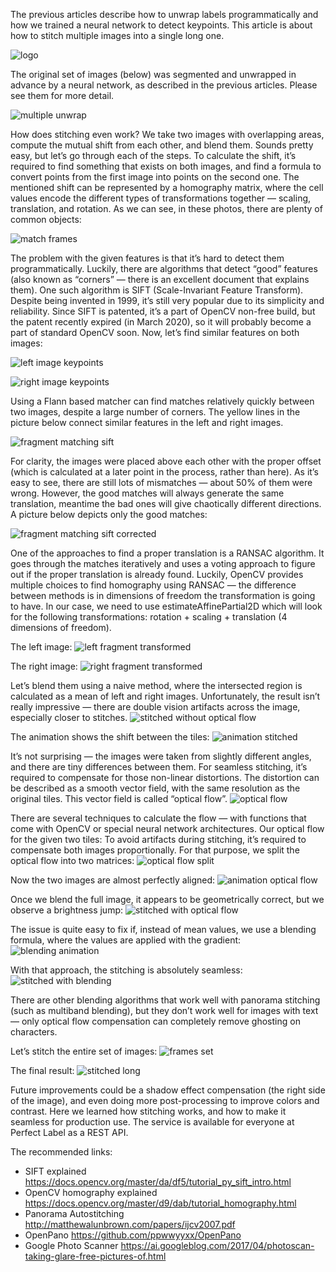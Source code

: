 The previous articles describe how to unwrap labels programmatically and how we 
trained a neural network to detect keypoints.
This article is about how to stitch multiple images into a single long one.

![logo](https://raw.githubusercontent.com/robopickles/robopickles-articles/master/images/seamless-stitching-of-perfect-labels/logo.jpg)

The original set of images (below) was segmented and unwrapped in advance by a 
neural network, as described in the previous articles. Please see them for 
more detail.

![multiple unwrap](https://raw.githubusercontent.com/robopickles/robopickles-articles/master/images/seamless-stitching-of-perfect-labels/unwrap_multiple_fragments.jpg)


How does stitching even work? We take two images with overlapping areas, 
compute the mutual shift from each other, and blend them. Sounds pretty easy, 
but let’s go through each of the steps.
To calculate the shift, it’s required to find something that exists on both 
images, and find a formula to convert points from the first image into points 
on the second one. The mentioned shift can be represented by a homography 
matrix, where the cell values encode the different types of transformations 
together — scaling, translation, and rotation.
As we can see, in these photos, there are plenty of common objects:

![match frames](https://raw.githubusercontent.com/robopickles/robopickles-articles/master/images/seamless-stitching-of-perfect-labels/match_frames.jpg)

The problem with the given features is that it’s hard to detect them 
programmatically. Luckily, there are algorithms that detect “good” 
features (also known as “corners” — there is an excellent document 
that explains them).
One such algorithm is SIFT (Scale-Invariant Feature Transform). 
Despite being invented in 1999, it’s still very popular due to its simplicity 
and reliability. Since SIFT is patented, it’s a part of OpenCV non-free build, 
but the patent recently expired (in March 2020), so it will probably become a 
part of standard OpenCV soon.
Now, let’s find similar features on both images:

![left image keypoints](https://raw.githubusercontent.com/robopickles/robopickles-articles/master/images/seamless-stitching-of-perfect-labels/left_fragment_keypoints.jpg)

![right image keypoints](https://raw.githubusercontent.com/robopickles/robopickles-articles/master/images/seamless-stitching-of-perfect-labels/right_fragment_keypoints.jpg)

Using a Flann based matcher can find matches relatively quickly between two 
images, despite a large number of corners.
The yellow lines in the picture below connect similar features in the left 
and right images.

![fragment matching sift](https://raw.githubusercontent.com/robopickles/robopickles-articles/master/images/seamless-stitching-of-perfect-labels/fragment_matching_sift.jpg)

For clarity, the images were placed above each other with the proper offset 
(which is calculated at a later point in the process, rather than here).
As it’s easy to see, there are still lots of mismatches — about 50% of them 
were wrong. However, the good matches will always generate the same 
translation, meantime the bad ones will give chaotically different directions. 
A picture below depicts only the good matches:

![fragment matching sift corrected](https://raw.githubusercontent.com/robopickles/robopickles-articles/master/images/seamless-stitching-of-perfect-labels/fragment_matching_sift_corrected.jpg)

One of the approaches to find a proper translation is a RANSAC algorithm. 
It goes through the matches iteratively and uses a voting approach to figure 
out if the proper translation is already found.
Luckily, OpenCV provides multiple choices to find homography using RANSAC — 
the difference between methods is in dimensions of freedom the transformation 
is going to have. In our case, we need to use estimateAffinePartial2D which 
will look for the following transformations: rotation + scaling + translation 
(4 dimensions of freedom).

The left image:
![left fragment transformed](https://raw.githubusercontent.com/robopickles/robopickles-articles/master/images/seamless-stitching-of-perfect-labels/left_fragment_transformed.jpg)


The right image:
![right fragment transformed](https://raw.githubusercontent.com/robopickles/robopickles-articles/master/images/seamless-stitching-of-perfect-labels/right_fragment_transformed.jpg)

Let’s blend them using a naive method, where the intersected region is 
calculated as a mean of left and right images. Unfortunately, the result isn’t 
really impressive — there are double vision artifacts across the image, 
especially closer to stitches.
![stitched without optical flow](https://raw.githubusercontent.com/robopickles/robopickles-articles/master/images/seamless-stitching-of-perfect-labels/stitched_without_optical_flow.jpg)

The animation shows the shift between the tiles:
![animation stitched](https://raw.githubusercontent.com/robopickles/robopickles-articles/master/images/seamless-stitching-of-perfect-labels/stitched_animation.gif)

It’s not surprising — the images were taken from slightly different angles, 
and there are tiny differences between them.
For seamless stitching, it’s required to compensate for those non-linear 
distortions. The distortion can be described as a smooth vector field, with 
the same resolution as the original tiles. This vector field is called 
“optical flow”.
![optical flow](https://raw.githubusercontent.com/robopickles/robopickles-articles/master/images/seamless-stitching-of-perfect-labels/optical_flow.png)

There are several techniques to calculate the flow — with functions that come 
with OpenCV or special neural network architectures.
Our optical flow for the given two tiles:
To avoid artifacts during stitching, it’s required to compensate both images 
proportionally. For that purpose, we split the optical flow into two matrices:
![optical flow split](https://raw.githubusercontent.com/robopickles/robopickles-articles/master/images/seamless-stitching-of-perfect-labels/optical_flow_split.png)

Now the two images are almost perfectly aligned:
![animation optical flow](https://raw.githubusercontent.com/robopickles/robopickles-articles/master/images/seamless-stitching-of-perfect-labels/optical_flow_animation.gif)


Once we blend the full image, it appears to be geometrically correct, but we 
observe a brightness jump:
![stitched with optical flow](https://raw.githubusercontent.com/robopickles/robopickles-articles/master/images/seamless-stitching-of-perfect-labels/stitched_with_optical_flow.jpg)

The issue is quite easy to fix if, instead of mean values, we use a blending 
formula, where the values are applied with the gradient:
![blending animation](https://raw.githubusercontent.com/robopickles/robopickles-articles/master/images/seamless-stitching-of-perfect-labels/blending_animation.gif)

With that approach, the stitching is absolutely seamless:
![stitched with blending](https://raw.githubusercontent.com/robopickles/robopickles-articles/master/images/seamless-stitching-of-perfect-labels/stitched_with_blend.jpg)

There are other blending algorithms that work well with panorama stitching 
(such as multiband blending), but they don’t work well for images with text — 
only optical flow compensation can completely remove ghosting on characters.

Let’s stitch the entire set of images:
![frames set](https://raw.githubusercontent.com/robopickles/robopickles-articles/master/images/seamless-stitching-of-perfect-labels/frames_set.jpg)

The final result:
![stitched long](https://raw.githubusercontent.com/robopickles/robopickles-articles/master/images/seamless-stitching-of-perfect-labels/stitched_long.jpg)

Future improvements could be a shadow effect compensation (the right side of 
the image), and even doing more post-processing to improve colors and contrast.
Here we learned how stitching works, and how to make it seamless for production 
use. The service is available for everyone at Perfect Label as a REST API.

The recommended links:
* SIFT explained https://docs.opencv.org/master/da/df5/tutorial_py_sift_intro.html
* OpenCV homography explained https://docs.opencv.org/master/d9/dab/tutorial_homography.html
* Panorama Autostitching http://matthewalunbrown.com/papers/ijcv2007.pdf
* OpenPano https://github.com/ppwwyyxx/OpenPano
* Google Photo Scanner https://ai.googleblog.com/2017/04/photoscan-taking-glare-free-pictures-of.html
